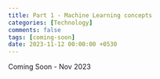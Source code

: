 ```yaml
--- 
title: Part 1 - Machine Learning concepts
categories: [Technology]
comments: false
tags: [coming-soon]
date: 2023-11-12 00:00:00 +0530
---
```


Coming Soon - Nov 2023